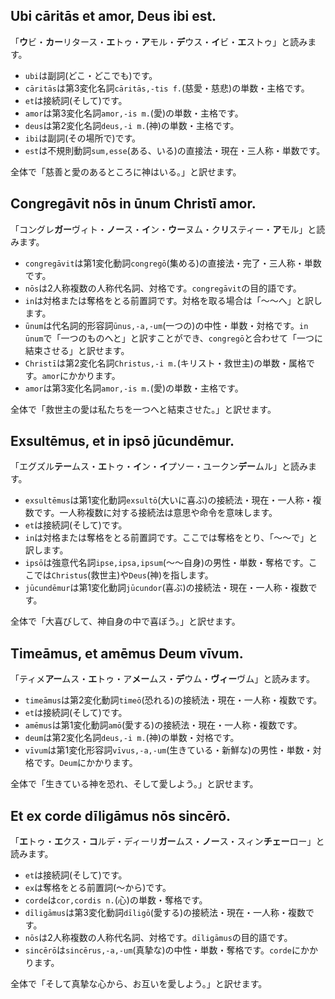## Ubi cāritās et amor, Deus ibi est.
「**ウ**ビ・**カー**リタース・**エ**トゥ・**ア**モル・**デ**ウス・**イ**ビ・**エ**ストゥ」と読みます。

- `ubi`は副詞(どこ・どこでも)です。
- `cāritās`は第3変化名詞`cāritās,-tis f.`(慈愛・慈悲)の単数・主格です。
- `et`は接続詞(そして)です。
- `amor`は第3変化名詞`amor,-is m.`(愛)の単数・主格です。
- `deus`は第2変化名詞`deus,-i m.`(神)の単数・主格です。
- `ibi`は副詞(その場所で)です。
- `est`は不規則動詞`sum,esse`(ある、いる)の直接法・現在・三人称・単数です。

全体で「慈善と愛のあるところに神はいる。」と訳せます。

## Congregāvit nōs in ūnum Christī amor.
「コングレ**ガー**ヴィト・**ノー**ス・**イ**ン・**ウー**ヌム・ク**リ**スティー・**ア**モル」と読みます。

- `congregāvit`は第1変化動詞`congregō`(集める)の直接法・完了・三人称・単数です。
- `nōs`は2人称複数の人称代名詞、対格です。`congregāvit`の目的語です。
- `in`は対格または奪格をとる前置詞です。対格を取る場合は「〜〜へ」と訳します。
- `ūnum`は代名詞的形容詞`ūnus,-a,-um`(一つの)の中性・単数・対格です。`in ūnum`で「一つのものへと」と訳すことができ、`congregō`と合わせて「一つに結束させる」と訳せます。
- `Christī`は第2変化名詞`Christus,-i m.`(キリスト・救世主)の単数・属格です。`amor`にかかります。
- `amor`は第3変化名詞`amor,-is m.`(愛)の単数・主格です。

全体で「救世主の愛は私たちを一つへと結束させた。」と訳せます。

## Exsultēmus, et in ipsō jūcundēmur.
「エグズル**テー**ムス・**エ**トゥ・**イ**ン・**イ**プソー・ユークン**デー**ムル」と読みます。

- `exsultēmus`は第1変化動詞`exsultō`(大いに喜ぶ)の接続法・現在・一人称・複数です。一人称複数に対する接続法は意思や命令を意味します。
- `et`は接続詞(そして)です。
- `in`は対格または奪格をとる前置詞です。ここでは奪格をとり、「〜〜で」と訳します。
- `ipsō`は強意代名詞`ipse,ipsa,ipsum`(〜〜自身)の男性・単数・奪格です。ここでは`Christus`(救世主)や`Deus`(神)を指します。
- `jūcundēmur`は第1変化動詞`jūcundor`(喜ぶ)の接続法・現在・一人称・複数です。

全体で「大喜びして、神自身の中で喜ぼう。」と訳せます。

## Timeāmus, et amēmus Deum vīvum.
「ティメ**アー**ムス・**エ**トゥ・ア**メー**ムス・**デ**ウム・**ヴィー**ヴム」と読みます。

- `timeāmus`は第2変化動詞`timeō`(恐れる)の接続法・現在・一人称・複数です。
- `et`は接続詞(そして)です。
- `amēmus`は第1変化動詞`amō`(愛する)の接続法・現在・一人称・複数です。
- `deum`は第2変化名詞`deus,-i m.`(神)の単数・対格です。
- `vīvum`は第1変化形容詞`vīvus,-a,-um`(生きている・新鮮な)の男性・単数・対格です。`Deum`にかかります。

全体で「生きている神を恐れ、そして愛しよう。」と訳せます。

## Et ex corde dīligāmus nōs sincērō.
「**エ**トゥ・**エ**クス・**コ**ルデ・ディーリ**ガー**ムス・**ノー**ス・スィン**チェー**ロー」と読みます。

- `et`は接続詞(そして)です。
- `ex`は奪格をとる前置詞(〜から)です。
- `corde`は`cor,cordis n.`(心)の単数・奪格です。
- `dīligāmus`は第3変化動詞`dīligō`(愛する)の接続法・現在・一人称・複数です。
- `nōs`は2人称複数の人称代名詞、対格です。`dīligāmus`の目的語です。
- `sincērō`は`sincērus,-a,-um`(真摯な)の中性・単数・奪格です。`corde`にかかります。

全体で「そして真摯な心から、お互いを愛しよう。」と訳せます。